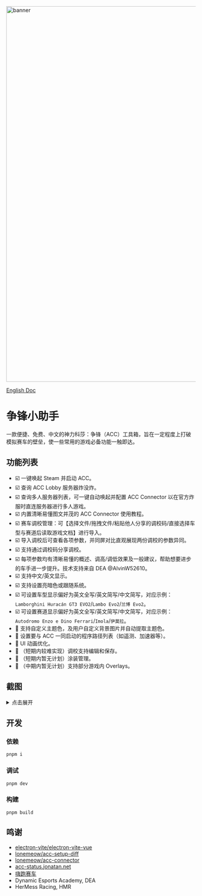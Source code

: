 <img width="2554" height="1000" alt="banner" src="https://github.com/user-attachments/assets/eeb25fb2-9da1-4b40-8f48-9d69119a9e20" />

[English Doc](/README.md)

# 争锋小助手
一款便捷、免费、中文的神力科莎：争锋（ACC）工具箱，旨在一定程度上打破模拟赛车的壁垒，使一些常用的游戏必备功能一触即达。

## 功能列表
- ☑️ 一键唤起 Steam 并启动 ACC。
- ☑️ 查询 ACC Lobby 服务器炸没炸。
- ☑️ 查询多人服务器列表，可一键自动唤起并配置 ACC Connector 以在官方炸服时直连服务器进行多人游戏。
- ☑️ 内置清晰易懂图文并茂的 ACC Connector 使用教程。
- ☑️ 赛车调校管理：可【选择文件/拖拽文件/粘贴他人分享的调校码/直接选择车型与赛道后读取游戏文档】进行导入。
- ☑️ 导入调校后可查看各项参数，并同屏对比直观展现两份调校的参数异同。
- ☑️ 支持通过调校码分享调校。
- ☑️ 每项参数均有清晰易懂的概述、调高/调低效果及一般建议，帮助想要进步的车手进一步提升。技术支持来自 DEA @AlvinW52610。
- ☑️ 支持中文/英文显示。
- ☑️ 支持设置亮暗色或跟随系统。
- ☑️ 可设置车型显示偏好为英文全写/英文简写/中文简写，对应示例：`Lamborghini Huracán GT3 EVO2`/`Lambo Evo2`/`兰博 Evo2`。
- ☑️ 可设置赛道显示偏好为英文全写/英文简写/中文简写，对应示例：`Autodromo Enzo e Dino Ferrari`/`Imola`/`伊莫拉`。
- 🔳 支持自定义主题色，及用户自定义背景图片并自动提取主题色。
- 🔳 设置要与 ACC 一同启动的程序路径列表（如遥测、加速器等）。
- 🔳 UI 动画优化。
- 🔳 （短期内较难实现）调校支持编辑和保存。
- 🔳 （短期内暂无计划）涂装管理。
- 🔳 （中期内暂无计划）支持部分游戏内 Overlays。

## 截图
<details>
  <summary>点击展开</summary>

  <img width="1500" height="920" alt="QQ_1755273423642" src="https://github.com/user-attachments/assets/e05aa9ed-8e78-410e-a60c-1e8c26348759" />

  <img width="1500" height="920" alt="QQ_1755273457992" src="https://github.com/user-attachments/assets/109c622b-0fa7-4696-9814-1b27e3430b57" />

  <img width="1500" height="920" alt="QQ_1755273533719" src="https://github.com/user-attachments/assets/34093868-704d-4b77-81c8-dbe3820cfad1" />

  <img width="1500" height="920" alt="QQ_1755273580213" src="https://github.com/user-attachments/assets/d98f0a5b-95aa-4def-ac63-447c8dacb1b3" />

  <img width="1500" height="920" alt="QQ_1755273728155" src="https://github.com/user-attachments/assets/a8b915b0-b436-4957-aceb-d0585cc4c2ea" />

  <img width="1500" height="920" alt="QQ_1755273638109" src="https://github.com/user-attachments/assets/f8ac8116-3fb7-4323-8e5b-176baa8587a4" />

</details>

## 开发
### 依赖
```shell
pnpm i
```
### 调试
```shell
pnpm dev
```
### 构建
```shell
pnpm build
```

## 鸣谢
- [electron-vite/electron-vite-vue](https://github.com/electron-vite/electron-vite-vue)
- [lonemeow/acc-setup-diff](https://lonemeow.github.io/acc-setup-diff/)
- [lonemeow/acc-connector](https://github.com/lonemeow/acc-connector)
- [acc-status.jonatan.net](https://acc-status.jonatan.net/)
- [嗨跑赛车](https://www.hipole.com/)
- Dynamic Esports Academy, DEA
- HerMess Racing, HMR
